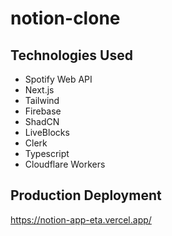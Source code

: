 # notion-clone

## Technologies Used

- Spotify Web API
- Next.js
- Tailwind
- Firebase
- ShadCN
- LiveBlocks
- Clerk
- Typescript
- Cloudflare Workers

## Production Deployment

https://notion-app-eta.vercel.app/
